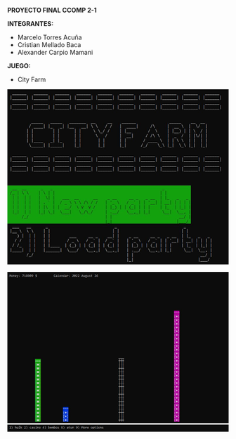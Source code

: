 **PROYECTO FINAL CCOMP 2-1**

**INTEGRANTES:** 

  * Marcelo Torres Acuña
  * Cristian Mellado Baca 
  * Alexander Carpio Mamani

**JUEGO:**
  * City Farm

![](https://github.com/CristianMellado/Proyecto_Final_CCOMP2-1/blob/main/img_read_me/menu.JPG?raw=true)


![](https://github.com/CristianMellado/Proyecto_Final_CCOMP2-1/blob/main/img_read_me/city_1.JPG?raw=true)
